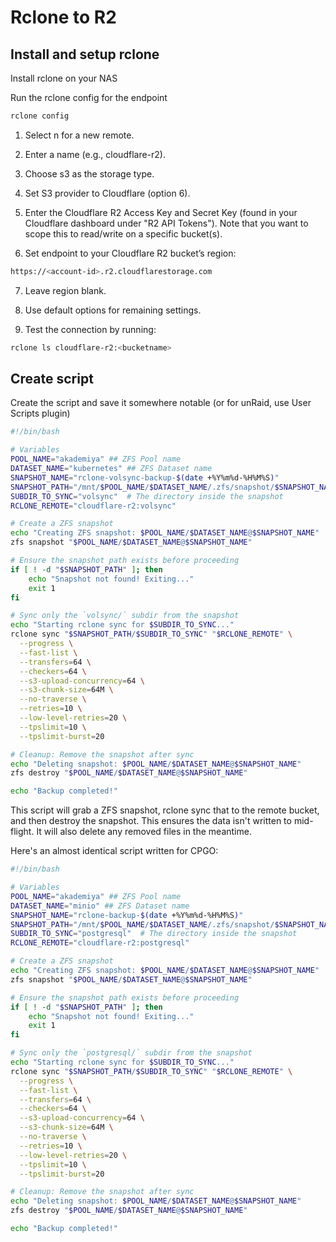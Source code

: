 # Rclone to R2

## Install and setup rclone
Install rclone on your NAS

Run the rclone config for the endpoint
```sh
rclone config
```

1) Select n for a new remote.

2) Enter a name (e.g., cloudflare-r2).

3) Choose s3 as the storage type.

4) Set S3 provider to Cloudflare (option 6).

5) Enter the Cloudflare R2 Access Key and Secret Key (found in your Cloudflare dashboard under "R2 API Tokens"). Note that you want to scope this to read/write on a specific bucket(s).

6) Set endpoint to your Cloudflare R2 bucket’s region:
```sh
https://<account-id>.r2.cloudflarestorage.com
```

7) Leave region blank.

8) Use default options for remaining settings.

9) Test the connection by running:
```sh
rclone ls cloudflare-r2:<bucketname>
```
## Create script

Create the script and save it somewhere notable (or for unRaid, use User Scripts plugin)

```sh
#!/bin/bash

# Variables
POOL_NAME="akademiya" ## ZFS Pool name
DATASET_NAME="kubernetes" ## ZFS Dataset name
SNAPSHOT_NAME="rclone-volsync-backup-$(date +%Y%m%d-%H%M%S)"
SNAPSHOT_PATH="/mnt/$POOL_NAME/$DATASET_NAME/.zfs/snapshot/$SNAPSHOT_NAME"
SUBDIR_TO_SYNC="volsync"  # The directory inside the snapshot
RCLONE_REMOTE="cloudflare-r2:volsync"

# Create a ZFS snapshot
echo "Creating ZFS snapshot: $POOL_NAME/$DATASET_NAME@$SNAPSHOT_NAME"
zfs snapshot "$POOL_NAME/$DATASET_NAME@$SNAPSHOT_NAME"

# Ensure the snapshot path exists before proceeding
if [ ! -d "$SNAPSHOT_PATH" ]; then
    echo "Snapshot not found! Exiting..."
    exit 1
fi

# Sync only the `volsync/` subdir from the snapshot
echo "Starting rclone sync for $SUBDIR_TO_SYNC..."
rclone sync "$SNAPSHOT_PATH/$SUBDIR_TO_SYNC" "$RCLONE_REMOTE" \
  --progress \
  --fast-list \
  --transfers=64 \
  --checkers=64 \
  --s3-upload-concurrency=64 \
  --s3-chunk-size=64M \
  --no-traverse \
  --retries=10 \
  --low-level-retries=20 \
  --tpslimit=10 \
  --tpslimit-burst=20

# Cleanup: Remove the snapshot after sync
echo "Deleting snapshot: $POOL_NAME/$DATASET_NAME@$SNAPSHOT_NAME"
zfs destroy "$POOL_NAME/$DATASET_NAME@$SNAPSHOT_NAME"

echo "Backup completed!"
```

This script will grab a ZFS snapshot, rclone sync that to the remote bucket, and then destroy the snapshot. This ensures the data isn't written to mid-flight. It will also delete any removed files in the meantime.

Here's an almost identical script written for CPGO:

```sh
#!/bin/bash

# Variables
POOL_NAME="akademiya" ## ZFS Pool name
DATASET_NAME="minio" ## ZFS Dataset name
SNAPSHOT_NAME="rclone-backup-$(date +%Y%m%d-%H%M%S)"
SNAPSHOT_PATH="/mnt/$POOL_NAME/$DATASET_NAME/.zfs/snapshot/$SNAPSHOT_NAME"
SUBDIR_TO_SYNC="postgresql"  # The directory inside the snapshot
RCLONE_REMOTE="cloudflare-r2:postgresql"

# Create a ZFS snapshot
echo "Creating ZFS snapshot: $POOL_NAME/$DATASET_NAME@$SNAPSHOT_NAME"
zfs snapshot "$POOL_NAME/$DATASET_NAME@$SNAPSHOT_NAME"

# Ensure the snapshot path exists before proceeding
if [ ! -d "$SNAPSHOT_PATH" ]; then
    echo "Snapshot not found! Exiting..."
    exit 1
fi

# Sync only the `postgresql/` subdir from the snapshot
echo "Starting rclone sync for $SUBDIR_TO_SYNC..."
rclone sync "$SNAPSHOT_PATH/$SUBDIR_TO_SYNC" "$RCLONE_REMOTE" \
  --progress \
  --fast-list \
  --transfers=64 \
  --checkers=64 \
  --s3-upload-concurrency=64 \
  --s3-chunk-size=64M \
  --no-traverse \
  --retries=10 \
  --low-level-retries=20 \
  --tpslimit=10 \
  --tpslimit-burst=20

# Cleanup: Remove the snapshot after sync
echo "Deleting snapshot: $POOL_NAME/$DATASET_NAME@$SNAPSHOT_NAME"
zfs destroy "$POOL_NAME/$DATASET_NAME@$SNAPSHOT_NAME"

echo "Backup completed!"
```
